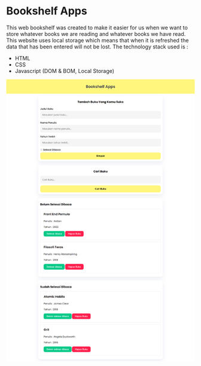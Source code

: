 # Bookshelf Apps
This web bookshelf was created to make it easier for us when we want to store whatever books we are reading and whatever books we have read. This website uses local storage which means that when it is refreshed the data that has been entered will not be lost.
The technology stack used is :
- HTML
- CSS
- Javascript (DOM & BOM, Local Storage)
  
<img src="https://github.com/aditiaprabowo3/Bookshelf-Apps/blob/main/image/img.png" alt="Gambr">
